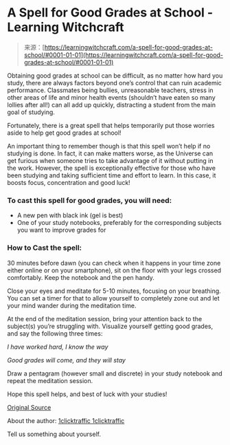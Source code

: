 <!--yml
category: 未分类
date: 2024-06-12 18:16:53
-->

# A Spell for Good Grades at School - Learning Witchcraft

> 来源：[https://learningwitchcraft.com/a-spell-for-good-grades-at-school/#0001-01-01](https://learningwitchcraft.com/a-spell-for-good-grades-at-school/#0001-01-01)

Obtaining good grades at school can be difficult, as no matter how hard you study, there are always factors beyond one’s control that can ruin academic performance. Classmates being bullies, unreasonable teachers, stress in other areas of life and minor health events (shouldn’t have eaten so many lollies after all!) can all add up quickly, distracting a student from the main goal of studying.

Fortunately, there is a great spell that helps temporarily put those worries aside to help get good grades at school!

An important thing to remember though is that this spell won’t help if no studying is done. In fact, it can make matters worse, as the Universe can get furious when someone tries to take advantage of it without putting in the work. However, the spell is exceptionally effective for those who have been studying and taking sufficient time and effort to learn. In this case, it boosts focus, concentration and good luck!

### To cast this spell for good grades, you will need:

*   A new pen with black ink (gel is best)
*   One of your study notebooks, preferably for the corresponding subjects you want to improve grades for

### How to Cast the spell:

30 minutes before dawn (you can check when it happens in your time zone either online or on your smartphone), sit on the floor with your legs crossed comfortably. Keep the notebook and the pen handy.

Close your eyes and meditate for 5-10 minutes, focusing on your breathing. You can set a timer for that to allow yourself to completely zone out and let your mind wander during the meditation time.

At the end of the meditation session, bring your attention back to the subject(s) you’re struggling with. Visualize yourself getting good grades, and say the following three times:

*I have worked hard, I know the way*

*Good grades will come, and they will stay*

Draw a pentagram (however small and discrete) in your study notebook and repeat the meditation session.

Hope this spell helps, and best of luck with your studies!

[Original Source](https://wiccanspells.info/a-spell-for-good-grades-at-school/)

About the author: [1clicktraffic 1clicktraffic](https://learningwitchcraft.com/profile/?1clicktraffic/)

Tell us something about yourself.